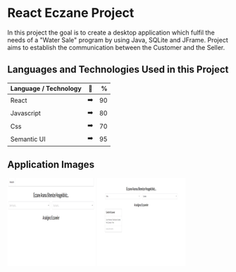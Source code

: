 # React Eczane Project

In this project the goal is to create a desktop application which fulfil the needs of a "Water Sale" program by using Java, SQLite and JFrame. Project aims to establish the communication between the Customer and the Seller.

## Languages and Technologies Used in this Project

| Language / Technology  | :mag_right:  | % |
| :------------ |:---------------:| -----:|
| React      | :arrow_right: | 90 |
| Javascript      | :arrow_right:       |   80 |
| Css | :arrow_right:        |    70 |
| Semantic UI | :arrow_right:        |    95 |

## Application Images

<p>
<a href="https://github.com/CagatayGumus/React-Eczane-Project/blob/main/images/eczane%20anamenu.png" target="_blank">
<img src="https://github.com/CagatayGumus/React-Eczane-Project/blob/main/images/eczane%20anamenu.png"  width="200" style="max-width:100%;"></a>
  
<a href="https://github.com/CagatayGumus/React-Eczane-Project/blob/main/images/eczaneler.png" target="_blank">
<img src="https://github.com/CagatayGumus/React-Eczane-Project/blob/main/images/eczaneler.png" width="200" style="max-width:100%;"></a>
  

</p>
